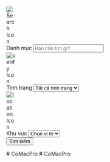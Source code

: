  <form class="row g-3 align-items-center justify-content-center">
            <div class="col-md-3">
              <div class="d-flex align-items-center gap-2 w-100">
                <!-- Icon -->
                <div class="icon">
                  <img
                    src="./assets/image/search-normal.png"
                    alt="Search Icon"
                    style="max-width: 24px; height: auto"
                  />
                </div>
                <!-- Input Field -->
                <div class="flex-grow-1">
                  <label for="category" class="form-label mb-1">Danh mục</label>
                  <input
                    type="text"
                    id="category"
                    class="form-control"
                    placeholder="Bạn cần tìm gì?"
                  />
                </div>
              </div>
            </div>
            <div class="col-md-3">
              <div class="d-flex align-items-center gap-2 w-100">
                <!-- Icon -->
                <div class="icon">
                  <img
                    src="./assets/image/verify.svg"
                    alt="verify Icon"
                    style="max-width: 24px; height: auto"
                  />
                </div>
                <!-- Input Field -->
                <div class="flex-grow-1">
                  <label for="status" class="form-label mb-1">Tình trạng</label>
                  <select id="status" class="form-select">
                    <option selected>Tất cả tình trạng</option>
                    <option>Mới</option>
                    <option>Đã sử dụng</option>
                  </select>
                </div>
              </div>
            </div>
            <div class="col-md-3">
              <div class="d-flex align-items-center gap-2 w-100">
                <!-- Icon -->
                <div class="icon">
                  <img
                    src="./assets/image/location.png"
                    alt="location Icon"
                    style="max-width: 24px; height: auto"
                  />
                </div>
                <!-- Input Field -->
                <div class="flex-grow-1">
                  <label for="status" class="form-label mb-1">Khu vực</label>
                  <select id="location" class="form-select">
                    <option selected>Chọn vị trí</option>
                    <option>Hà Nội</option>
                    <option>TP.HCM</option>
                  </select>
                </div>
              </div>
            </div>
            <div class="col-md-2"></div>
            <div class="col-md-1 text-md-end">
              <button type="submit" class="btn btn-warning w-100">
                Tìm kiếm
              </button>
            </div>
          </form>
#   C o M a c P r o  
 #   C o M a c P r o  
 
